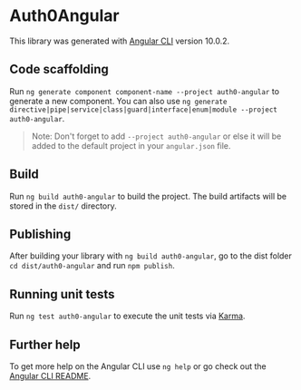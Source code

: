 # Auth0Angular

This library was generated with [Angular CLI](https://github.com/angular/angular-cli) version 10.0.2.

## Code scaffolding

Run `ng generate component component-name --project auth0-angular` to generate a new component. You can also use `ng generate directive|pipe|service|class|guard|interface|enum|module --project auth0-angular`.
> Note: Don't forget to add `--project auth0-angular` or else it will be added to the default project in your `angular.json` file. 

## Build

Run `ng build auth0-angular` to build the project. The build artifacts will be stored in the `dist/` directory.

## Publishing

After building your library with `ng build auth0-angular`, go to the dist folder `cd dist/auth0-angular` and run `npm publish`.

## Running unit tests

Run `ng test auth0-angular` to execute the unit tests via [Karma](https://karma-runner.github.io).

## Further help

To get more help on the Angular CLI use `ng help` or go check out the [Angular CLI README](https://github.com/angular/angular-cli/blob/master/README.md).
